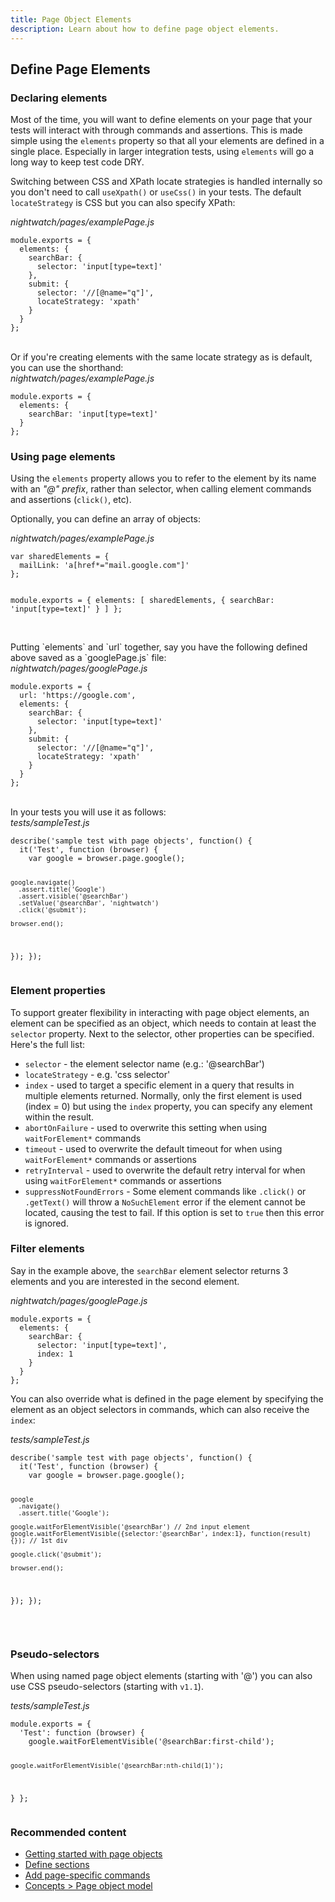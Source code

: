 ```yaml
---
title: Page Object Elements
description: Learn about how to define page object elements.
---
```


## Define Page Elements

### Declaring elements
Most of the time, you will want to define elements on your page that your tests will interact with through commands and assertions. This is made simple using the `elements` property so that all your elements are defined in a single place. Especially in larger integration tests, using `elements` will go a long way to keep test code DRY.

Switching between CSS and XPath locate strategies is handled internally so you don't need to call `useXpath()` or `useCss()` in your tests. The default `locateStrategy` is CSS but you can also specify XPath:

<div class="sample-test"><i>nightwatch/pages/examplePage.js</i>
<pre class="line-numbers" data-language="javascript"><code class="language-javascript">module.exports = {
  elements: {
    searchBar: {
      selector: 'input[type=text]'
    },
    submit: {
      selector: '//[@name="q"]',
      locateStrategy: 'xpath'
    }
  }
};
</code></pre></div>

<br>
Or if you're creating elements with the same locate strategy as is default, you can use the shorthand:

<div class="sample-test"><i>nightwatch/pages/examplePage.js</i>
<pre class="line-numbers" data-language="javascript"><code class="language-javascript">module.exports = {
  elements: {
    searchBar: 'input[type=text]'
  }
};
</code></pre>
</div>

### Using page elements

Using the `elements` property allows you to refer to the element by its name with an _"@" prefix_, rather than selector, when calling element commands and assertions (`click()`, etc).

Optionally, you can define an array of objects:

<div class="sample-test"><i>nightwatch/pages/examplePage.js</i>
<pre class="line-numbers" data-language="javascript"><code class="language-javascript">var sharedElements = {
  mailLink: 'a[href*="mail.google.com"]'
};

module.exports = {
  elements: [
    sharedElements,
    { searchBar: 'input[type=text]' }
  ]
};</code></pre></div>

<br>
Putting `elements` and `url` together, say you have the following defined above saved as a `googlePage.js` file:

<div class="sample-test"><i>nightwatch/pages/googlePage.js</i>
<pre class="line-numbers" data-language="javascript"><code class="language-javascript">module.exports = {
  url: 'https://google.com',
  elements: {
    searchBar: {
      selector: 'input[type=text]'
    },
    submit: {
      selector: '//[@name="q"]',
      locateStrategy: 'xpath'
    }
  }
};
</code></pre>
</div>

<br>
In your tests you will use it as follows:

<div class="sample-test"><i>tests/sampleTest.js</i>
<pre class="line-numbers" data-language="javascript"><code class="language-javascript">describe('sample test with page objects', function() {
  it('Test', function (browser) {
    var google = browser.page.google();

    google.navigate()
      .assert.title('Google')
      .assert.visible('@searchBar')
      .setValue('@searchBar', 'nightwatch')
      .click('@submit');

    browser.end();
  });
});
</code></pre></div>

### Element properties

To support greater flexibility in interacting with page object elements, an element can be specified as an object, which needs to contain at least the `selector` property.
Next to the selector, other properties can be specified. Here's the full list:

- `selector` - the element selector name (e.g.: '@searchBar')
- `locateStrategy` - e.g. 'css selector'
- `index` - used to target a specific element in a query that results in multiple elements returned. Normally, only the first element is used (index = 0) but using the `index` property, you can specify any element within the result.
- `abortOnFailure` - used to overwrite this setting when using `waitForElement*` commands
- `timeout` - used to overwrite the default timeout for when using `waitForElement*` commands or assertions
- `retryInterval` - used to overwrite the default retry interval for when using `waitForElement*` commands or assertions
- `suppressNotFoundErrors` - Some element commands like `.click()` or `.getText()` will throw a `NoSuchElement` error if the element cannot be located, causing the test to fail. If this option is set to `true` then this error is ignored.

### Filter elements
Say in the example above, the `searchBar` element selector returns 3 elements and you are interested in the second element.

<div class="sample-test"><i>nightwatch/pages/googlePage.js</i><pre class="line-numbers" data-language="javascript"><code class="language-javascript">module.exports = {
  elements: {
    searchBar: {
      selector: 'input[type=text]',
      index: 1
    }
  }
};
</code></pre>
</div>

You can also override what is defined in the page element by specifying the element as an object selectors in commands, which can also receive the `index`:

<div class="sample-test"><i>tests/sampleTest.js</i>
<pre class="line-numbers" data-language="javascript"><code class="language-javascript">describe('sample test with page objects', function() {
  it('Test', function (browser) {
    var google = browser.page.google();

    google
      .navigate()
      .assert.title('Google');
      
    google.waitForElementVisible('@searchBar') // 2nd input element
    google.waitForElementVisible({selector:'@searchBar', index:1}, function(result){}); // 1st div
      
    google.click('@submit');

    browser.end();
 });
});
</code></pre></div>

<br>

### Pseudo-selectors

When using named page object elements (starting with '@') you can also use CSS pseudo-selectors (starting with `v1.1`).

<div class="sample-test"><i>tests/sampleTest.js</i>
<pre class="line-numbers" data-language="javascript"><code class="language-javascript">module.exports = {
  'Test': function (browser) {
    google.waitForElementVisible('@searchBar:first-child');

    google.waitForElementVisible('@searchBar:nth-child(1)');
  }
};
</code></pre></div>

### Recommended content
- [Getting started with page objects](/guide/using-page-objects/getting-started.html)
- [Define sections](/guide/using-page-objects/defining-sections.html)
- [Add page-specific commands](/guide/using-page-objects/writing-page-specific-commands.html)
- [Concepts > Page object model](/guide/concepts/page-object-model.html)
